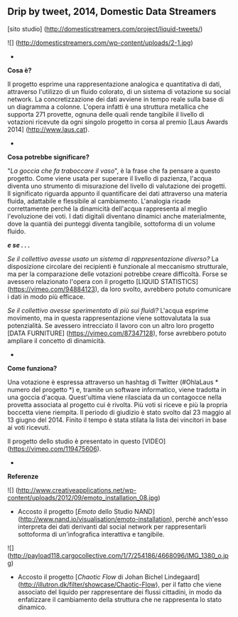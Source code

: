 ## Drip by tweet, 2014, Domestic Data Streamers

[sito studio] (http://domesticstreamers.com/project/liquid-tweets/)

![] (http://domesticstreamers.com/wp-content/uploads/2-1.jpg)

-

**Cosa è?**

Il progetto esprime una rappresentazione analogica e quantitativa di dati, attraverso l'utilizzo di un fluido colorato, di un sistema di votazione su social network. La concretizzazione dei dati avviene in tempo reale sulla base di un diagramma a colonne.
L'opera infatti è una struttura metallica che supporta 271 provette, ognuna delle quali rende tangibile il livello di votazioni ricevute da ogni singolo progetto in corsa al premio [Laus Awards 2014] (http://www.laus.cat). 

-

**Cosa potrebbe significare?**

"*La goccia che fa traboccare il vaso*", è la frase che fa pensare a questo progetto. Come viene usata per superare il livello di pazienza, l'acqua diventa uno strumento di misurazione del livello di valutazione dei progetti. Il significato riguarda appunto il quantificare dei dati attraverso una materia fluida, adattabile e flessibile al cambiamento. L'analogia ricade correttamente perché la dinamicità dell'acqua rappresenta al meglio l'evoluzione dei voti. I dati digitali diventano dinamici anche materialmente, dove la quantià dei punteggi diventa tangibile, sottoforma di un volume fluido.

***e se . . .***

*Se il collettivo avesse usato un sistema di rappresentazione diverso?* La disposizione circolare dei recipienti è funzionale al meccanismo strutturale, ma per la comparazione delle votazioni potrebbe creare difficoltà. Forse se avessero relazionato l'opera con il progetto [LIQUID STATISTICS] (https://vimeo.com/94884123), da loro svolto, avrebbero potuto comunicare i dati in modo più efficace.

*Se il collettivo avesse sperimentato di più sui fluidi?* L'acqua esprime movimento, ma in questa rappresentazione viene sottovalutata la sua potenzialità. Se avessero intrecciato il lavoro con un altro loro progetto [DATA FURNITURE] (https://vimeo.com/87347128), forse avrebbero potuto ampliare il concetto di dinamicità.

-

**Come funziona?**

Una votazione è espressa attraverso un hashtag di Twitter (#OhlaLaus * numero del progetto *) e, tramite un software informatico, viene tradotta in una goccia d'acqua. Quest'ultima viene rilasciata da un contagocce nella provetta associata al progetto cui è rivolta. Più voti si riceve e più la propria boccetta viene riempita. Il periodo di giudizio è stato svolto dal 23 maggio al 13 giugno del 2014. Finito il tempo è stata stilata la lista dei vincitori in base ai voti ricevuti.

Il progetto dello studio è presentato in questo [VIDEO] (https://vimeo.com/119475606).

-

**Referenze**

  ![] (http://www.creativeapplications.net/wp-content/uploads/2012/09/emoto_installation_08.jpg)
- Accosto il progetto [*Emoto* dello Studio NAND] (http://www.nand.io/visualisation/emoto-installation), perchè anch'esso interpreta dei dati derivanti dal social network per rappresentarli sottoforma di un'infografica interattiva e tangibile.

![] (http://payload118.cargocollective.com/1/7/254186/4668096/IMG_1380_o.jpg)
- Accosto il progetto [*Chaotic Flow* di Johan Bichel Lindegaard] (http://illutron.dk/filter/showcase/Chaotic-Flow), per il fatto che viene associato del liquido per rappresentare dei flussi cittadini, in modo da enfatizzare il cambiamento della struttura che ne rappresenta lo stato dinamico.
